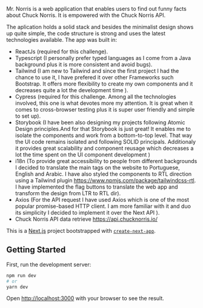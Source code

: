 Mr. Norris is a web application that enables users to find out funny facts about Chuck Norris.
It is empowered with the Chuck Norris API.

 The aplication holds a solid stack and besides the minimalist design shows up quite simple, the code structure is strong and uses the latest 
 technologies available.
  The app was built in:
  - ReactJs (required for this challenge).
  - Typescript (I personally prefer typed languages as I come from a Java background plus it is more consistent and avoid bugs).
  - Tailwind (I am new to Tailwind and since the first project I had the chance to use it, I have prefered it over other Frameworks such Bootstrap. It offers more flexibility to create my own components and it decreases quite a lot the development time ).
  - Cypress (required for this challenge. Among all the technologies involved, this one is what devotes more my attention. It is great when it comes to cross-browser testing plus it is super user friendly and simple to set up).
  - Storybook (I have been also designing my projects following Atomic Design principles.And for that Storybook is just great! It enables me to isolate the components and work from a bottom-to-top level. That way the UI code remains isolated and following SOLID principals. Additionaly it provides great scalability and component reusage which decreases a lot the time spent on the UI component development )
 - i18n (To provide great accessibility to people from different backgrounds I decided to translate the main tags on the website to Portuguese, English and Arabic. I have also styled the components to RTL direction using a Tailwind plugin 
 https://www.npmjs.com/package/tailwindcss-rtl. I have implemented the flag buttons to translate the web app and transform the design from LTR to RTL dir).
 - Axios (For the API request I have used Axios which is one of the most popular promise-based HTTP client. I am more familiar with it and duo its simplicity I decided to implement it over the Next API ).
 - Chuck Norris API data retrieve https://api.chucknorris.io/


This is a [Next.js](https://nextjs.org/) project bootstrapped with [`create-next-app`](https://github.com/vercel/next.js/tree/canary/packages/create-next-app).

## Getting Started

First, run the development server:

```bash
npm run dev
# or
yarn dev
```

Open [http://localhost:3000](http://localhost:3000) with your browser to see the result.


